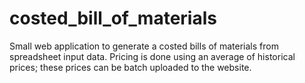 # costed_bill_of_materials

Small web application to generate a costed bills of materials from spreadsheet input data. Pricing is done using an average of historical prices; these prices can be batch uploaded to the website. 

